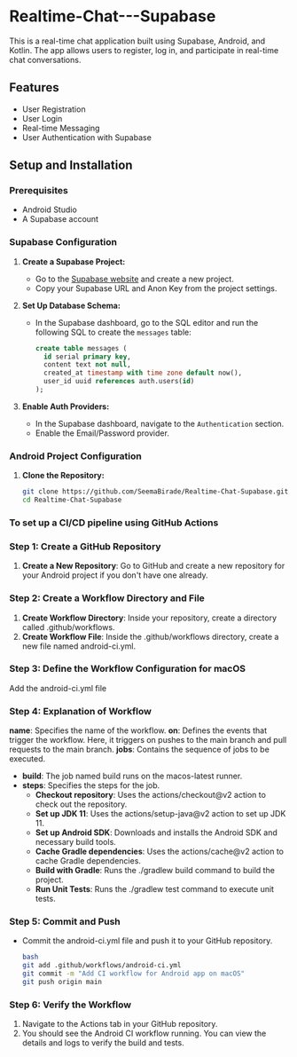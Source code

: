 # Realtime-Chat---Supabase

This is a real-time chat application built using Supabase, Android, and Kotlin. The app allows users
to register, log in, and participate in real-time chat conversations.

## Features

- User Registration
- User Login
- Real-time Messaging
- User Authentication with Supabase

## Setup and Installation

### Prerequisites

- Android Studio
- A Supabase account

### Supabase Configuration

1. **Create a Supabase Project:**
    - Go to the [Supabase website](https://supabase.io/) and create a new project.
    - Copy your Supabase URL and Anon Key from the project settings.

2. **Set Up Database Schema:**
    - In the Supabase dashboard, go to the SQL editor and run the following SQL to create
      the `messages` table:

      ```sql
      create table messages (
        id serial primary key,
        content text not null,
        created_at timestamp with time zone default now(),
        user_id uuid references auth.users(id)
      );
      ```

3. **Enable Auth Providers:**
    - In the Supabase dashboard, navigate to the `Authentication` section.
    - Enable the Email/Password provider.

### Android Project Configuration

1. **Clone the Repository:**

   ```sh
   git clone https://github.com/SeemaBirade/Realtime-Chat-Supabase.git
   cd Realtime-Chat-Supabase

### To set up a CI/CD pipeline using GitHub Actions

### Step 1: Create a GitHub Repository

1. **Create a New Repository**: Go to GitHub and create a new repository for your Android project if
   you don't have one already.

### Step 2: Create a Workflow Directory and File

1. **Create Workflow Directory**: Inside your repository, create a directory called
   .github/workflows.
2. **Create Workflow File**: Inside the .github/workflows directory, create a new file named
   android-ci.yml.

### Step 3: Define the Workflow Configuration for macOS

Add the android-ci.yml file

### Step 4: Explanation of Workflow

**name**: Specifies the name of the workflow.
**on**: Defines the events that trigger the workflow. Here, it triggers on pushes to the main branch
and pull requests to the main branch.
**jobs**: Contains the sequence of jobs to be executed.

- **build**: The job named build runs on the macos-latest runner.
- **steps**: Specifies the steps for the job.
    - **Checkout repository**: Uses the actions/checkout@v2 action to check out the repository.
    - **Set up JDK 11**: Uses the actions/setup-java@v2 action to set up JDK 11.
    - **Set up Android SDK**: Downloads and installs the Android SDK and necessary build tools.
    - **Cache Gradle dependencies**: Uses the actions/cache@v2 action to cache Gradle dependencies.
    - **Build with Gradle**: Runs the ./gradlew build command to build the project.
    - **Run Unit Tests**: Runs the ./gradlew test command to execute unit tests.

### Step 5: Commit and Push

- Commit the android-ci.yml file and push it to your GitHub repository.
  ```sh
  bash
  git add .github/workflows/android-ci.yml
  git commit -m "Add CI workflow for Android app on macOS"
  git push origin main

### Step 6: Verify the Workflow

1. Navigate to the Actions tab in your GitHub repository.
2. You should see the Android CI workflow running. You can view the details and logs to verify the
   build and tests.

